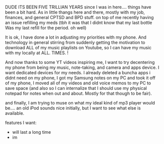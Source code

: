 DUDE ITS BEEN FIVE TRILLIAN YEARS since I was in here.... things have been a bit hard. As in little thangs here and there, mostly with my job, finances, and general CPTSD and BPD stuff. on top of me recently having an issue refilling my meds (tbh it was that I didnt know that my last bottle Was my last refill for the period. oh well)

It is ok, I have done  a lot in adjusting my priorities with my phone. And technology in general stirring from suddenly getting the motivation to download ALL of my music playlists on Youtube, so I can have my music with my locally at ALL. TIMES. !

And now thanks to some YT videos inspiring me, I want to try decentering my phone from being my music, note-taking, and camera and apps device. I want dedicated devices for my needs. I already deleted a buncha apps i didnt need on my phone, I got my Samsung notes on my PC and took it off of my phone, I moved all of my videos and old voice memos to my PC to save space (and also so I can internalize that I should use my physical notepad for notes when out and about. Mostly for that though to be fair).

and finally, I am trying to muse on what my ideal kind of mp3 player would be.... an old iPod sounds nice initially, but I want to see what else is available.

features I want:
- will last a long time
- im